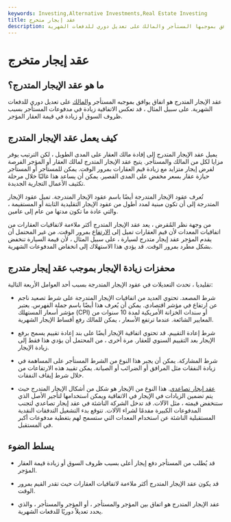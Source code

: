 ```yaml
---
keywords: Investing,Alternative Investments,Real Estate Investing
title: عقد إيجار متخرج
description: يشير عقد الإيجار المتدرج إلى اتفاقية يوافق بموجبها المستأجر والمالك على تعديل دوري للدفعات الشهرية.
---
```


# عقد إيجار متخرج
## ما هو عقد الإيجار المتدرج؟

عقد الإيجار المتدرج هو اتفاق يوافق بموجبه المستأجر [والمالك](/landlord) على تعديل دوري للدفعات الشهرية. على سبيل المثال ، قد تعكس الاتفاقية زيادة في مدفوعات المستأجر بسبب ظروف السوق أو زيادة في قيمة العقار المؤجر.

## كيف يعمل عقد الإيجار المتدرج

يميل عقد الإيجار المتدرج إلى إفادة مالك العقار على المدى الطويل ، لكن الترتيب يوفر مزايا لكل من المالك والمستأجر. يتيح عقد الإيجار المتدرج لمالك العقار أو المؤجر الفرصة لفرض إيجار متزايد مع زيادة قيم العقارات بمرور الوقت. يمكن للمستأجر أو المستأجر حيازة عقار بسعر مخفض على المدى القصير. يمكن أن يساعد هذا غالبًا خلال مرحلة تكثيف الأعمال التجارية الجديدة.

تُعرف عقود الإيجار المتدرجة أيضًا باسم عقود الإيجار المتدرجة. تميل عقود الإيجار المتدرجة إلى أن تكون مبنية لمدد أطول من عقود الإيجار التقليدية الثابتة أو المستقيمة ، والتي عادة ما تكون مدتها من عام إلى عامين.

من وجهة نظر المُقرض ، يعد عقد الإيجار المتدرج أكثر ملاءمة لاتفاقيات العقارات من اتفاقيات المعدات لأن قيم العقارات تميل إلى [الارتفاع](/appreciation) بمرور الوقت. من غير المحتمل أن يقدم المؤجر عقد إيجار متدرج لسيارة ، على سبيل المثال ، لأن قيمة السيارة تنخفض بشكل مطرد بمرور الوقت. قد يؤدي هذا الاستهلاك إلى انخفاض المدفوعات الشهرية.

## محفزات زيادة الإيجار بموجب عقد إيجار متدرج

تقليديا ، تحدث التعديلات في عقود الإيجار المتدرجة بسبب أحد العوامل الأربعة التالية:

- شرط المصعد. تحتوي العديد من اتفاقيات الإيجار المتدرجة على شرط تصعيد ناجم عن ارتفاع في مؤشر اقتصادي. يمكن أن يُعرف هذا أيضًا باسم جملة الفهرس. يعتبر مؤشر أسعار المستهلك (CPI) أو سندات الخزانة الأمريكية لمدة 10 سنوات من المعايير الشائعة. عندما ترتفع الأسعار ، يمكن للمالك رفع أقساط الإيجار الشهرية.

- شرط إعادة التقييم. قد تحتوي اتفاقية الإيجار أيضًا على بند إعادة تقييم يسمح برفع الإيجار بعد التقييم السنوي للعقار. مرة أخرى ، من المحتمل أن يؤدي هذا فقط إلى زيادة الإيجار.

- شرط المشاركة. يمكن أن يجبر هذا النوع من الشرط المستأجر على المساهمة في زيادة النفقات مثل المرافق أو الضرائب أو الصيانة. يمكن تقييد هذه الارتفاعات من خلال شرط إيقاف النفقات.

- [عقد إيجار تصاعدي](/step-up-lease). هذا النوع من الإيجار هو شكل من أشكال الإيجار المتدرج حيث يتم تضمين الزيادات في الإيجار في الاتفاقية ويمكن استخدامها لتأجير الأصل الذي ستنخفض قيمته ، مثل الآلات. قد تدخل الشركة الناشئة في عقد إيجار تصاعدي لتجنب المدفوعات الكبيرة مقدمًا لشراء الآلات. تتوقع بدء التشغيل التدفقات النقدية المستقبلية الناشئة عن استخدام المعدات التي ستسمح لهم بتغطية مدفوعات أكبر في المستقبل.

## يسلط الضوء

- قد يُطلب من المستأجر دفع إيجار أعلى بسبب ظروف السوق أو زيادة قيمة العقار المؤجر.

- قد يكون عقد الإيجار المتدرج أكثر ملاءمة لاتفاقيات العقارات حيث تقدر القيم بمرور الوقت.

- عقد الإيجار المتدرج هو اتفاق بين المؤجر والمستأجر ، أو المؤجر والمستأجر ، والذي يحدد تعديلاً دوريًا للدفعات الشهرية.

